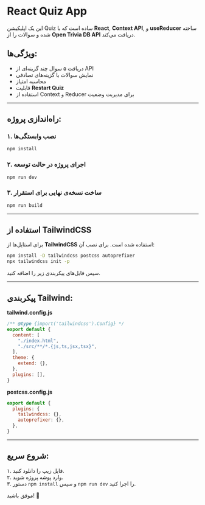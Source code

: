 # React Quiz App

این یک اپلیکیشن Quiz ساده است که با **React**, **Context API**, و **useReducer** ساخته شده و سوالات را از **Open Trivia DB API** دریافت می‌کند.

## ویژگی‌ها:
- دریافت ۵ سوال چند گزینه‌ای از API
- نمایش سوالات با گزینه‌های تصادفی
- محاسبه امتیاز
- قابلیت **Restart Quiz**
- استفاده از Context و Reducer برای مدیریت وضعیت

---

## راه‌اندازی پروژه:

### ۱. نصب وابستگی‌ها
```bash
npm install
```

### ۲. اجرای پروژه در حالت توسعه
```bash
npm run dev
```

### ۳. ساخت نسخه‌ی نهایی برای استقرار
```bash
npm run build
```

---

## استفاده از TailwindCSS
برای استایل‌ها از **TailwindCSS** استفاده شده است.
برای نصب آن:
```bash
npm install -D tailwindcss postcss autoprefixer
npx tailwindcss init -p
```

سپس فایل‌های پیکربندی زیر را اضافه کنید.

---

## پیکربندی Tailwind:
**tailwind.config.js**
```javascript
/** @type {import('tailwindcss').Config} */
export default {
  content: [
    "./index.html",
    "./src/**/*.{js,ts,jsx,tsx}",
  ],
  theme: {
    extend: {},
  },
  plugins: [],
}
```

**postcss.config.js**
```javascript
export default {
  plugins: {
    tailwindcss: {},
    autoprefixer: {},
  },
}
```

---

## شروع سریع:
۱. فایل زیپ را دانلود کنید.  
۲. وارد پوشه پروژه شوید.  
۳. دستور `npm install` و سپس `npm run dev` را اجرا کنید.

موفق باشید! 🎯
